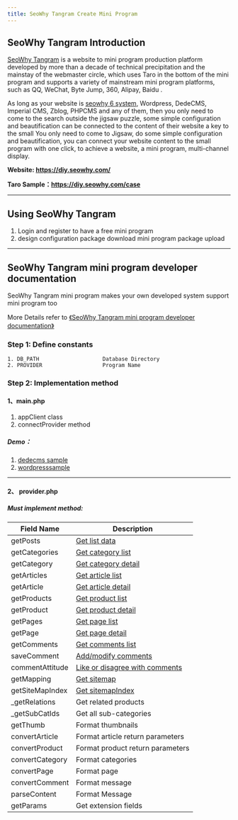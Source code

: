 ```yaml
---
title: SeoWhy Tangram Create Mini Program
---
```

## SeoWhy Tangram Introduction
 [SeoWhy Tangram](https://diy.seowhy.com/) is a website to mini program production platform developed by more than a decade of technical precipitation and the mainstay of the webmaster circle, which uses Taro in the bottom of the mini program and supports a variety of mainstream mini program platforms, such as QQ, WeChat, Byte Jump, 360, Alipay, Baidu .

As long as your website is [seowhy 6 system](https://6.seowhy.com/), Wordpress, DedeCMS, Imperial CMS, Zblog, PHPCMS and any of them, then you only need to come to the search outside the jigsaw puzzle, some simple configuration and beautification can be connected to the content of their website a key to the small You only need to come to Jigsaw, do some simple configuration and beautification, you can connect your website content to the small program with one click, to achieve a website, a mini program, multi-channel display.

**Website: https://diy.seowhy.com/**

**Taro Sample：https://diy.seowhy.com/case**

---
## Using SeoWhy Tangram
1. Login and register to have a free mini program
2. design configuration package download mini program package upload

---
## SeoWhy Tangram mini program developer documentation
SeoWhy Tangram mini program makes your own developed system support  mini program too

More Details refer to [《SeoWhy Tangram mini program developer documentation》](https://www.kancloud.cn/lyc_echo/diy_seowhy_com/2030231)

### Step 1: Define constants
~~~
1. DB_PATH                    Database Directory
2. PROVIDER                   Program Name
~~~

### Step 2: Implementation method
#### 1、main.php
1. appClient class 
2. connectProvider method
##### Demo：
1. [dedecms sample](https://www.kancloud.cn/lyc_echo/diy_seowhy_com/2030187)
2. [wordpresssample](https://www.kancloud.cn/lyc_echo/diy_seowhy_com/2030188)
*****
#### 2、 provider.php
##### Must implement method:
| Field Name | Description|
| --- | --- |
| getPosts|              [Get list data](https://www.kancloud.cn/lyc_echo/diy_seowhy_com/2030192) |
| getCategories |         [Get category list](https://www.kancloud.cn/lyc_echo/diy_seowhy_com/2030191) |
| getCategory |           [Get category detail](https://www.kancloud.cn/lyc_echo/diy_seowhy_com/2030191) |
| getArticles |           [Get article list](https://www.kancloud.cn/lyc_echo/diy_seowhy_com/2030194) |
| getArticle |            [Get article detail](https://www.kancloud.cn/lyc_echo/diy_seowhy_com/2030191) |
| getProducts |           [Get product list](https://www.kancloud.cn/lyc_echo/diy_seowhy_com/2030193) |
| getProduct |            [Get product detail](https://www.kancloud.cn/lyc_echo/diy_seowhy_com/2030196) |
| getPages |              [Get page list](https://www.kancloud.cn/lyc_echo/diy_seowhy_com/2030197) |
| getPage |               [Get page detail](https://www.kancloud.cn/lyc_echo/diy_seowhy_com/2030198) |
| getComments |           [Get comments list](https://www.kancloud.cn/lyc_echo/diy_seowhy_com/2030199) |
| saveComment |           [Add/modify comments](https://www.kancloud.cn/lyc_echo/diy_seowhy_com/2030200) |
| commentAttitude |       [Like or disagree with comments](https://www.kancloud.cn/lyc_echo/diy_seowhy_com/2030201) |
| getMapping |            [Get sitemap](https://www.kancloud.cn/lyc_echo/diy_seowhy_com/2030203) |
| getSiteMapIndex |       [Get sitemapIndex](https://www.kancloud.cn/lyc_echo/diy_seowhy_com/2030204) |
| _getRelations |         Get related products |
| _getSubCatIds |         Get all sub-categories |
| getThumb |              Format thumbnails |
| convertArticle |        Format article return parameters |
| convertProduct |        Format product return parameters |
| convertCategory |       Format categories |
| convertPage |           Format page |
| convertComment |        Format message |
| parseContent |          Format Message |
| getParams |             Get extension fields |

